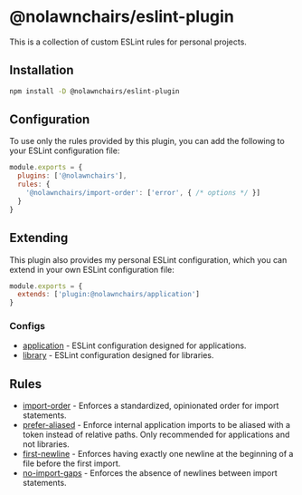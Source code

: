 
# @nolawnchairs/eslint-plugin

This is a collection of custom ESLint rules for personal projects.

## Installation

```bash
npm install -D @nolawnchairs/eslint-plugin
```

## Configuration

To use only the rules provided by this plugin, you can add the following to your ESLint configuration file:

```js
module.exports = {
  plugins: ['@nolawnchairs'],
  rules: {
    '@nolawnchairs/import-order': ['error', { /* options */ }]
  }
}
```

## Extending

This plugin also provides my personal ESLint configuration, which you can extend in your own ESLint configuration file:

```js
module.exports = {
  extends: ['plugin:@nolawnchairs/application']
}
```

### Configs

* [application](./src/configs/application/README.md) - ESLint configuration designed for applications.
* [library](./src/configs/library/README.md) - ESLint configuration designed for libraries.


## Rules

* [import-order](./src/rules/import-order/README.md) - Enforces a standardized, opinionated order for import statements.
* [prefer-aliased](./src/rules/prefer-aliased/README.md) - Enforce internal application imports to be aliased with a token instead of relative paths. Only recommended for applications and not libraries.
* [first-newline](./src/rules/first-newline/README.md) - Enforces having exactly one newline at the beginning of a file before the first import.
* [no-import-gaps](./src/rules/no-import-gaps/README.md) - Enforces the absence of newlines between import statements.

